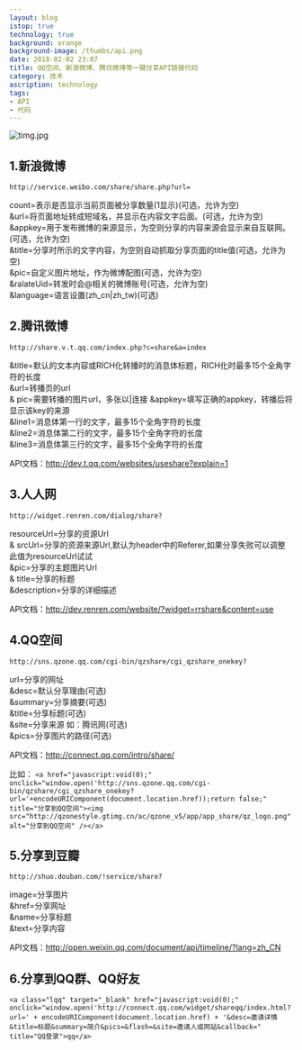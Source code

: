 ```yaml
---
layout: blog
istop: true
technology: true
background: orange
background-image: /thumbs/api.png
date: 2018-02-02 23:07
title: QQ空间、新浪微博、腾讯微博等一键分享API链接代码
category: 技术
ascription: technology
tags:
- API
- 代码
---
```


![timg.jpg][1]
## 1.新浪微博 ##  
`http://service.weibo.com/share/share.php?url=`

count=表示是否显示当前页面被分享数量(1显示)(可选，允许为空)  
&url=将页面地址转成短域名，并显示在内容文字后面。(可选，允许为空)  
&appkey=用于发布微博的来源显示，为空则分享的内容来源会显示来自互联网。(可选，允许为空)  
&title=分享时所示的文字内容，为空则自动抓取分享页面的title值(可选，允许为空)  
&pic=自定义图片地址，作为微博配图(可选，允许为空)  
&ralateUid=转发时会@相关的微博账号(可选，允许为空)  
&language=语言设置(zh_cn|zh_tw)(可选)  

## 2.腾讯微博 ##  
`http://share.v.t.qq.com/index.php?c=share&a=index`  

&title=默认的文本内容或RICH化转播时的消息体标题，RICH化时最多15个全角字符的长度  
&url=转播页的url  
& pic=需要转播的图片url，多张以|连接 
&appkey=填写正确的appkey，转播后将显示该key的来源  
&line1=消息体第一行的文字，最多15个全角字符的长度  
&line2=消息体第二行的文字，最多15个全角字符的长度  
&line3=消息体第三行的文字，最多15个全角字符的长度  

API文档：http://dev.t.qq.com/websites/useshare?explain=1  


## 3.人人网 ##
`http://widget.renren.com/dialog/share?`

resourceUrl=分享的资源Url  
& srcUrl=分享的资源来源Url,默认为header中的Referer,如果分享失败可以调整此值为resourceUrl试试  
&pic=分享的主题图片Url  
& title=分享的标题  
&description=分享的详细描述  

API文档：http://dev.renren.com/website/?widget=rrshare&content=use  

## 4.QQ空间 ##
`http://sns.qzone.qq.com/cgi-bin/qzshare/cgi_qzshare_onekey?`

url=分享的网址  
&desc=默认分享理由(可选)  
&summary=分享摘要(可选)  
&title=分享标题(可选)  
&site=分享来源 如：腾讯网(可选)  
&pics=分享图片的路径(可选)  

API文档：http://connect.qq.com/intro/share/  

比如：
```<a href="javascript:void(0);" onclick="window.open('http://sns.qzone.qq.com/cgi-bin/qzshare/cgi_qzshare_onekey?url='+encodeURIComponent(document.location.href));return false;" title="分享到QQ空间"><img src="http://qzonestyle.gtimg.cn/ac/qzone_v5/app/app_share/qz_logo.png" alt="分享到QQ空间" /></a>```

## 5.分享到豆瓣 ##
`http://shuo.douban.com/!service/share?`

image=分享图片  
&href=分享网址  
&name=分享标题  
&text=分享内容  

API文档：http://open.weixin.qq.com/document/api/timeline/?lang=zh_CN  

## 6.分享到QQ群、QQ好友 ##

```<a class="lqq" target="_blank" href="javascript:void(0);" onclick="window.open('http://connect.qq.com/widget/shareqq/index.html?url=' + encodeURIComponent(document.location.href) + '&desc=邀请详情&title=标题&summary=简介&pics=&flash=&site=邀请人或网站&callback="  title="QQ登录">qq</a>```


  [1]: https://obdr74yw6.qnssl.com/2018/02/514767503.jpg